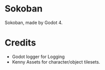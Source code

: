 # Sokoban

Sokoban, made by Godot 4.

# Credits

* Godot logger for Logging
* Kenny Assets for character/object tilesets.
